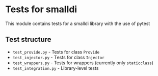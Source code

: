 # Tests for smalldi

This module contains tests for a smalldi library with the use of pytest

## Test structure
- `test_provide.py` - Tests for class `Provide`
- `test_injector.py` - Тests for class `Injector`
- `test_wrappers.py` - Tests for wrappers (currently only `staticclass`)
- `test_integration.py` - Library-level tests
